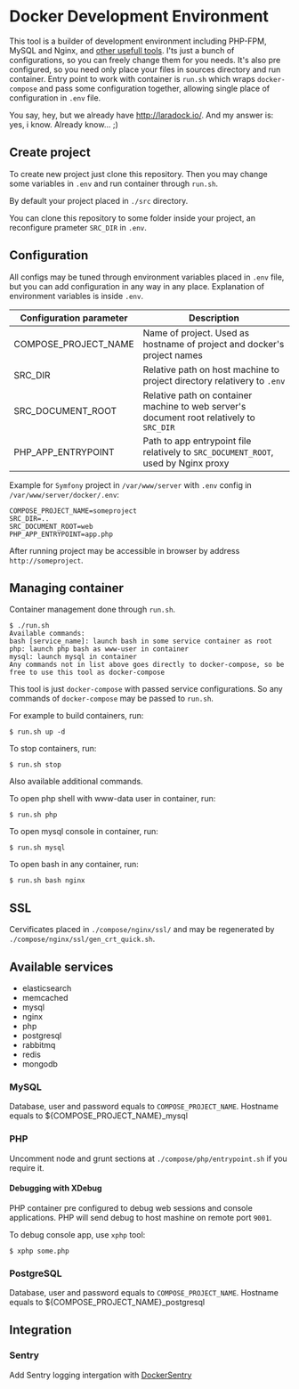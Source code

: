# Docker Development Environment

This tool is a builder of development environment including PHP-FPM, MySQL and Nginx, and [other usefull tools](#available-services).
I'ts just a bunch of configurations, so you can freely change them for you needs.
It's also pre configured, so you need only place your files in sources directory and run container.
Entry point to work with container is `run.sh` which wraps `docker-compose` and
pass some configuration together, allowing single place of configuration in `.env` file.

You say, hey, but we already have http://laradock.io/. And my answer is: yes, i know. Already know... ;)

## Create project

To create new project just clone this repository. Then you may change some variables in `.env` and run container through `run.sh`.

By default your project placed in `./src` directory.

You can clone this repository to some folder inside your project, an reconfigure prameter `SRC_DIR` in `.env`.

## Configuration

All configs may be tuned through environment variables placed in `.env` file,
but you can add configuration in any way in any place. Explanation of environment variables is inside `.env`.

| Configuration parameter | Description                                                                              |
| ----------------------- | ---------------------------------------------------------------------------------------- |
| COMPOSE_PROJECT_NAME    | Name of project. Used as hostname of project and docker's project names                  |
| SRC_DIR                 | Relative path on host machine to project directory relativery to `.env`                  |
| SRC_DOCUMENT_ROOT       | Relative path on container machine to web server's document root relatively to `SRC_DIR` |
| PHP_APP_ENTRYPOINT      | Path to app entrypoint file relatively to `SRC_DOCUMENT_ROOT`, used by Nginx proxy       |

Example for `Symfony` project in `/var/www/server` with `.env` config in `/var/www/server/docker/.env`:
```
COMPOSE_PROJECT_NAME=someproject
SRC_DIR=..
SRC_DOCUMENT_ROOT=web
PHP_APP_ENTRYPOINT=app.php
```
After running project may be accessible in browser by address `http://someproject`.


## Managing container

Container management done through `run.sh`.

```
$ ./run.sh
Available commands:
bash [service_name]: launch bash in some service container as root
php: launch php bash as www-user in container
mysql: launch mysql in container
Any commands not in list above goes directly to docker-compose, so be free to use this tool as docker-compose
```

This tool is just `docker-compose` with passed service configurations. So any commands of `docker-compose` may be passed to `run.sh`. 

For example to build containers, run:
```
$ run.sh up -d
```

To stop containers, run:
```
$ run.sh stop
```

Also available additional commands.

To open php shell with www-data user in container, run:
```
$ run.sh php
```

To open mysql console in container, run:
```
$ run.sh mysql
```

To open bash in any container, run:
```
$ run.sh bash nginx
```

## SSL

Cervificates placed in `./compose/nginx/ssl/` and may be regenerated by `./compose/nginx/ssl/gen_crt_quick.sh`.

## Available services

* elasticsearch
* memcached
* mysql
* nginx
* php
* postgresql
* rabbitmq
* redis
* mongodb

### MySQL

Database, user and password equals to `COMPOSE_PROJECT_NAME`. Hostname equals to ${COMPOSE_PROJECT_NAME}_mysql

### PHP

Uncomment node and grunt sections at `./compose/php/entrypoint.sh` if you require it.

#### Debugging with XDebug

PHP container pre configured to debug web sessions and console applications.
PHP will send debug to host mashine on remote port `9001`.

To debug console app, use `xphp` tool:
```
$ xphp some.php
```

### PostgreSQL

Database, user and password equals to `COMPOSE_PROJECT_NAME`. Hostname equals to ${COMPOSE_PROJECT_NAME}_postgresql

## Integration

### Sentry

Add Sentry logging intergation with [DockerSentry](https://github.com/sokil/DockerSentry)
